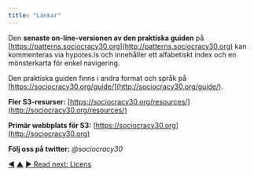 ```yaml
---
title: "Länkar"
---
```



Den **senaste on-line-versionen av den praktiska guiden** på [https://patterns.sociocracy30.org](http://patterns.sociocracy30.org) kan kommenteras via hypotes.is och innehåller ett alfabetiskt index och en mönsterkarta för enkel navigering.

Den praktiska guiden finns i andra format och språk på [https://sociocracy30.org/guide/](http://sociocracy30.org/guide/).

**Fler S3-resurser:** [https://sociocracy30.org/resources/](http://sociocracy30.org/resources/)

**Primär webbplats för S3:** [https://sociocracy30.org](http://sociocracy30.org)

**Följ oss på twitter:** *@sociocracy30*

<div class="bottom-nav">
<a href="pattern-index.html" title="Back to: Alfabetisk lista över alla mönster">◀</a> <a href="appendix.html" title="Up: Bilagor">▲</a> <a href="license.html" title="Read next: Licens">▶ Read next: Licens</a>
</div>


<script type="text/javascript">
Mousetrap.bind('g n', function() {
    window.location.href = 'license.html';
    return false;
});
</script>

